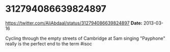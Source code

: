 # 312794086639824897
https://twitter.com/AliAbdaal/status/312794086639824897
**Date:** 2013-03-16

Cycling through the empty streets of Cambridge at 5am singing "Payphone" really is the perfect end to the term #isoc
